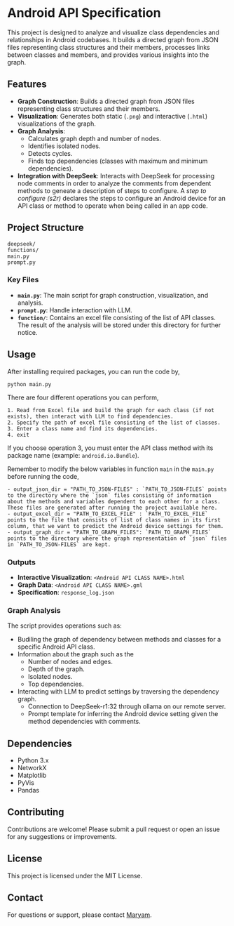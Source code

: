 # Android API Specification

This project is designed to analyze and visualize class dependencies and relationships in Android codebases. It builds a directed graph from JSON files representing class structures and their members, processes links between classes and members, and provides various insights into the graph.

## Features

- **Graph Construction**: Builds a directed graph from JSON files representing class structures and their members.
- **Visualization**: Generates both static (`.png`) and interactive (`.html`) visualizations of the graph.
- **Graph Analysis**:
  - Calculates graph depth and number of nodes.
  - Identifies isolated nodes.
  - Detects cycles.
  - Finds top dependencies (classes with maximum and minimum dependencies).
- **Integration with DeepSeek**: Interacts with DeepSeek for processing node comments in order to analyze the comments from dependent methods to geneate a description of steps to configure. A *step to configure (s2r)* declares the steps to configure an Android device for an API class or method to operate when being called in an app code. 

## Project Structure

```
deepseek/ 
functions/
main.py
prompt.py
```

### Key Files

- **`main.py`**: The main script for graph construction, visualization, and analysis.
- **`prompt.py`**: Handle interaction with LLM.
- **`function/`**: Contains an excel file consisting of the list of API classes. The result of the analysis will be stored under this directory for further notice. 

## Usage

After installing required packages, you can run the code by,
````
python main.py
````
There are four different operations you can perform,
````
1. Read from Excel file and build the graph for each class (if not exists), then interact with LLM to find dependencies.
2. Specify the path of excel file consisting of the list of classes. 
3. Enter a class name and find its dependencies.
4. exit

````
If you choose operation 3, you must enter the API class method with its package name (example: `android.io.Bundle`). 

Remember to modify the below variables in function `main` in the `main.py` before running the code,

````
- output_json_dir = "PATH_TO_JSON-FILES" : `PATH_TO_JSON-FILES` points to the directory where the `json` files consisting of information about the methods and variables dependent to each other for a class. These files are generated after running the project available here. 
- output_excel_dir = "PATH_TO_EXCEL_FILE" : `PATH_TO_EXCEL_FILE` points to the file that consists of list of class names in its first column, that we want to predict the Android device settings for them.
- output_graph_dir = "PATH_TO_GRAPH_FILES": `PATH_TO_GRAPH_FILES` points to the directory where the graph representation of `json` files in `PATH_TO_JSON-FILES` are kept. 

````

### Outputs

- **Interactive Visualization**: `<Android API CLASS NAME>.html`
- **Graph Data**: `<Android API CLASS NAME>.gml`
- **Specification**: `response_log.json`

### Graph Analysis

The script provides operations such as:
- Budiling the graph of dependency between methods and classes for a specific Android API class. 
- Information about the graph such as the 
  - Number of nodes and edges.
  - Depth of the graph.
  - Isolated nodes.
  - Top dependencies.
- Interacting with LLM to predict settings by traversing the dependency graph. 
  - Connection to DeepSeek-r1:32 through ollama on our remote server. 
  - Prompt template for inferring the Android device setting given the method dependencies with comments.


## Dependencies

- Python 3.x
- NetworkX
- Matplotlib
- PyVis
- Pandas

## Contributing

Contributions are welcome! Please submit a pull request or open an issue for any suggestions or improvements.

## License

This project is licensed under the MIT License.

## Contact

For questions or support, please contact [Maryam](mailto:mamt@connect.ust.hk).